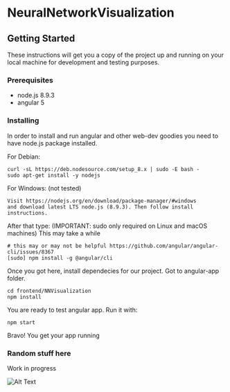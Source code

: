 # NeuralNetworkVisualization

## Getting Started

These instructions will get you a copy of the project up and running on your local machine for development and testing purposes.

### Prerequisites

* node.js 8.9.3
* angular 5

### Installing

In order to install and run angular and other web-dev goodies you need to have node.js package installed.

For Debian:
```
curl -sL https://deb.nodesource.com/setup_8.x | sudo -E bash -
sudo apt-get install -y nodejs
```

For Windows: (not tested)
```
Visit https://nodejs.org/en/download/package-manager/#windows
and download latest LTS node.js (8.9.3). Then follow install instructions.
```

After that type: (IMPORTANT: sudo only required on Linux and macOS machines)
This may take a while
```
# this may or may not be helpful https://github.com/angular/angular-cli/issues/8367
[sudo] npm install -g @angular/cli
```

Once you got here, install dependecies for our project. Got to angular-app folder.

```
cd frontend/NNVisualization
npm install
```

You are ready to test angular app. Run it with:

```
npm start
```

Bravo! You get your app running


### Random stuff here

Work in progress

![Alt Text](https://media.giphy.com/media/Jg41tM6Bk71te/giphy.gif)
